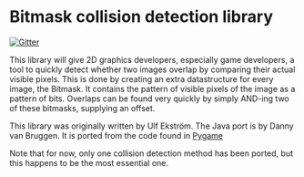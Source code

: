 # Bitmask collision detection library

[![Gitter](https://badges.gitter.im/laamella-gad/bitmask.svg)](https://gitter.im/laamella-gad/bitmask?utm_source=badge&utm_medium=badge&utm_campaign=pr-badge&utm_content=badge)

This library will give 2D graphics developers, especially game developers, a tool to quickly detect whether two images overlap by comparing their actual visible pixels.
This is done by creating an extra datastructure for every image, the Bitmask.
It contains the pattern of visible pixels of the image as a pattern of bits.
Overlaps can be found very quickly by simply AND-ing two of these bitmasks, supplying an offset.

This library was originally written by Ulf Ekström.
The Java port is by Danny van Bruggen. 
It is ported from the code found in [Pygame](http://www.pygame.org/news.html)

Note that for now, only one collision detection method has been ported, but this happens to be the most essential one.

